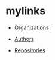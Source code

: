 # mylinks

- [Organizations](https://github.com/kenkao/mylinks/tree/master/organizations)

- [Authors](https://github.com/kenkao/mylinks/tree/master/authors)

- [Repositories](https://github.com/kenkao/mylinks/tree/master/repositories)
